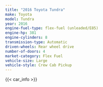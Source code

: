 ```yaml
---
title: "2016 Toyota Tundra"
make: Toyota
model: Tundra
year: 2016
engine-fuel-type: flex-fuel (unleaded/E85)
engine-hp: 381
engine-cylinders: 8
transmission-type: Automatic
driven-wheels: Rear wheel drive
number-of-doors: 4
market-category: Flex Fuel
vehicle-size: Large
vehicle-style: Crew Cab Pickup
---
```


{{< car_info >}}
